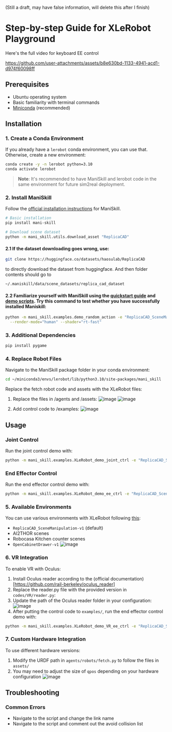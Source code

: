 (Still a draft, may have false information, will delete this after I finish)

# Step-by-step Guide for XLeRobot Playground

Here's the full video for keyboard EE control

https://github.com/user-attachments/assets/b8e630bd-1133-4941-acd1-d974f60098ff


## Prerequisites

- Ubuntu operating system
- Basic familiarity with terminal commands
- [Miniconda](https://docs.anaconda.com/free/miniconda/index.html) (recommended)

## Installation

### 1. Create a Conda Environment

If you already have a `lerobot` conda environment, you can use that. Otherwise, create a new environment:

```bash
conda create -y -n lerobot python=3.10
conda activate lerobot
```

> **Note**: It's recommended to have ManiSkill and lerobot code in the same environment for future sim2real deployment.

### 2. Install ManiSkill

Follow the [official installation instructions](https://maniskill.readthedocs.io/en/latest/user_guide/getting_started/installation.html) for ManiSkill.

```bash
# Basic installation
pip install mani-skill

# Download scene dataset
python -m mani_skill.utils.download_asset "ReplicaCAD"
```

#### 2.1 If the dataset downloading goes wrong, use:

```bash
git clone https://huggingface.co/datasets/haosulab/ReplicaCAD
```
to directly download the dataset from huggingface. And then folder contents should go to

```bash
~/.maniskill/data/scene_datasets/replica_cad_dataset
```

#### 2.2 Familiarize yourself with ManiSkill using the [quickstart guide](https://maniskill.readthedocs.io/en/latest/user_guide/getting_started/quickstart.html) and [demo scripts](https://maniskill.readthedocs.io/en/latest/user_guide/getting_started/quickstart.html). Try this command to test whether you have successfully installed Maniskill:
```bash
python -m mani_skill.examples.demo_random_action -e "ReplicaCAD_SceneManipulation-v1" \
  --render-mode="human" --shader="rt-fast"
```
### 3. Additional Dependencies

```bash
pip install pygame
```

### 4. Replace Robot Files

Navigate to the ManiSkill package folder in your conda environment:

```bash
cd ~/miniconda3/envs/lerobot/lib/python3.10/site-packages/mani_skill
```

Replace the fetch robot code and assets with the XLeRobot files:


1. Replace the files in /agents and /assets:
![image](https://github.com/user-attachments/assets/2675fb26-0302-45ec-a994-d4133ce8c239)
![image](https://github.com/user-attachments/assets/5a85d244-b342-45f5-bfa3-72f1ce11c83a)


2. Add control code to /examples:
![image](https://github.com/user-attachments/assets/654556ab-473f-44d2-8ff7-107c346882c6)


## Usage

### Joint Control

Run the joint control demo with:

```bash
python -m mani_skill.examples.XLeRobot_demo_joint_ctrl -e "ReplicaCAD_SceneManipulation-v1"   --render-mode="human" --shader="rt-fast" -c "pd_joint_delta_pos_dual_arm"
```

### End Effector Control

Run the end effector control demo with:

```bash
python -m mani_skill.examples.XLeRobot_demo_ee_ctrl -e "ReplicaCAD_SceneManipulation-v1"   --render-mode="human" --shader="rt-fast" -c "pd_joint_delta_pos_dual_arm"
```

### 5. Available Environments

You can use various environments with XLeRobot following [this](https://maniskill.readthedocs.io/en/latest/user_guide/datasets/scenes.html):

- `ReplicaCAD_SceneManipulation-v1` (default)
- AI2THOR scenes
- Robocasa Kitchen counter scenes
- `OpenCabinetDrawer-v1`
![image](https://github.com/user-attachments/assets/767683be-c090-4fd7-9cfe-05fd2b4559c6)


### 6. VR Integration

To enable VR with Oculus:

1. Install Oculus reader according to the (official documentation)[https://github.com/rail-berkeley/oculus_reader]
2. Replace the reader.py file with the provided version in `codes/VR/reader.py`:
3. Update the path of the Oculus reader folder in your configuration:
![image](https://github.com/user-attachments/assets/f05fae0f-9641-4704-bac7-dea9aa4f0092)
4. After putting the control code to `examples/`, run the end effector control demo with:

```bash
python -m mani_skill.examples.XLeRobot_demo_VR_ee_ctrl -e "ReplicaCAD_SceneManipulation-v1"   --render-mode="human" --shader="rt-fast" -c "pd_joint_delta_pos_dual_arm"
```

### 7. Custom Hardware Integration

To use different hardware versions:

1. Modify the URDF path in `agents/robots/fetch.py` to follow the files in `assets/`
2. You may need to adjust the size of `qpos` depending on your hardware configuration
![image](https://github.com/user-attachments/assets/01c5568a-46ac-4d74-95e1-c66994a72d19)

## Troubleshooting

### Common Errors

- Navigate to the script and change the link name
- Navigate to the script and comment out the avoid collision list


  

